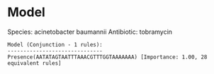 
# Model

Species: acinetobacter baumannii
Antibiotic: tobramycin

```
Model (Conjunction - 1 rules):
------------------------------
Presence(AATATAGTAATTTAAACGTTTGGTAAAAAAA) [Importance: 1.00, 28 equivalent rules]

```

